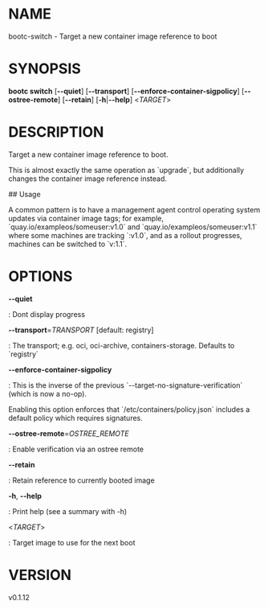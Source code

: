# NAME

bootc-switch - Target a new container image reference to boot

# SYNOPSIS

**bootc switch** \[**\--quiet**\] \[**\--transport**\]
\[**\--enforce-container-sigpolicy**\] \[**\--ostree-remote**\]
\[**\--retain**\] \[**-h**\|**\--help**\] \<*TARGET*\>

# DESCRIPTION

Target a new container image reference to boot.

This is almost exactly the same operation as \`upgrade\`, but
additionally changes the container image reference instead.

\## Usage

A common pattern is to have a management agent control operating system
updates via container image tags; for example,
\`quay.io/exampleos/someuser:v1.0\` and
\`quay.io/exampleos/someuser:v1.1\` where some machines are tracking
\`:v1.0\`, and as a rollout progresses, machines can be switched to
\`v:1.1\`.

# OPTIONS

**\--quiet**

:   Dont display progress

**\--transport**=*TRANSPORT* \[default: registry\]

:   The transport; e.g. oci, oci-archive, containers-storage. Defaults
    to \`registry\`

**\--enforce-container-sigpolicy**

:   This is the inverse of the previous
    \`\--target-no-signature-verification\` (which is now a no-op).

Enabling this option enforces that \`/etc/containers/policy.json\`
includes a default policy which requires signatures.

**\--ostree-remote**=*OSTREE_REMOTE*

:   Enable verification via an ostree remote

**\--retain**

:   Retain reference to currently booted image

**-h**, **\--help**

:   Print help (see a summary with -h)

\<*TARGET*\>

:   Target image to use for the next boot

# VERSION

v0.1.12
